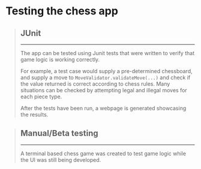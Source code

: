 # Testing the chess app

> ## JUnit
> ---
>The app can be tested using Junit tests that were written to verify that game logic is working correctly.
>
>For example, a test case would supply a pre-determined chessboard, and supply a move to `MoveValidator.validateMove(...)` and check if the value returned is correct according to chess rules. Many situations can be checked by attempting legal and illegal moves for each piece type.  
>  
> After the tests have been run, a webpage is generated showcasing the results.

> ## Manual/Beta testing
> ---
> A terminal based chess game was created to test game logic while the UI was still being developed. 